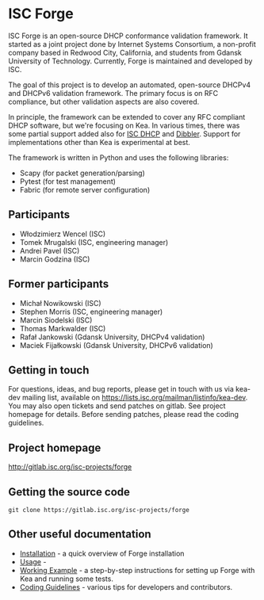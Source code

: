 ISC Forge
=========

ISC Forge is an open-source DHCP conformance validation framework. It started as a joint project
done by Internet Systems Consortium, a non-profit company based in Redwood City, California, and
students from Gdansk University of Technology. Currently, Forge is maintained and developed by ISC.

The goal of this project is to develop an automated, open-source DHCPv4 and DHCPv6 validation
framework. The primary focus is on RFC compliance, but other validation aspects are also covered.

In principle, the framework can be extended to cover any RFC compliant DHCP
software, but we're focusing on Kea. In various times, there was some partial
support added also for [ISC DHCP](https://gitlab.isc.org/isc-projects/dhcp) and
[Dibbler](https://klub.com.pl/dhcpv6/). Support for implementations other than
Kea is experimental at best.

The framework is written in Python and uses the following libraries:

- Scapy (for packet generation/parsing)
- Pytest (for test management)
- Fabric (for remote server configuration)

Participants
------------

- Włodzimierz Wencel (ISC)
- Tomek Mrugalski (ISC, engineering manager)
- Andrei Pavel (ISC)
- Marcin Godzina (ISC)

Former participants
-------------------

- Michał Nowikowski (ISC)
- Stephen Morris (ISC, engineering manager)
- Marcin Siodelski (ISC)
- Thomas Markwalder (ISC)
- Rafał Jankowski (Gdansk University, DHCPv4 validation)
- Maciek Fijałkowski (Gdansk University, DHCPv6 validation)

Getting in touch
----------------

For questions, ideas, and bug reports, please get in touch with us via kea-dev mailing list,
available on <https://lists.isc.org/mailman/listinfo/kea-dev>. You may also open tickets and send
patches on gitlab. See project homepage for details. Before sending patches, please read the coding
guidelines.

Project homepage
----------------

<http://gitlab.isc.org/isc-projects/forge>

Getting the source code
-----------------------

`git clone https://gitlab.isc.org/isc-projects/forge`

Other useful documentation
--------------------------

- [Installation](doc/install.md) - a quick overview of Forge installation
- [Usage](doc/usage.md) -
- [Working Example](doc/example.md) - a step-by-step instructions for setting up Forge with Kea and
  running some tests.
- [Coding Guidelines](doc/coding-guidelines.md) - various tips for developers and contributors.
